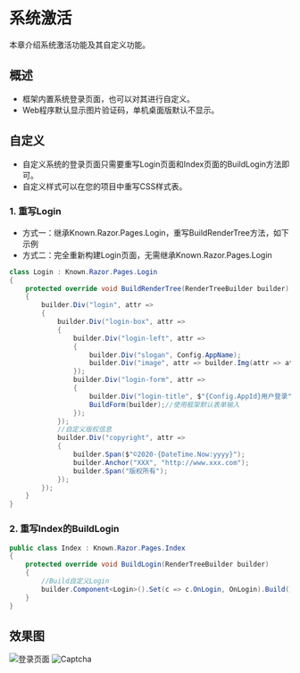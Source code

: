 # 系统激活

本章介绍系统激活功能及其自定义功能。

## 概述

- 框架内置系统登录页面，也可以对其进行自定义。
- Web程序默认显示图片验证码，单机桌面版默认不显示。


## 自定义

- 自定义系统的登录页面只需要重写Login页面和Index页面的BuildLogin方法即可。
- 自定义样式可以在您的项目中重写CSS样式表。

### 1. 重写Login

- 方式一：继承Known.Razor.Pages.Login，重写BuildRenderTree方法，如下示例
- 方式二：完全重新构建Login页面，无需继承Known.Razor.Pages.Login

```csharp
class Login : Known.Razor.Pages.Login
{
    protected override void BuildRenderTree(RenderTreeBuilder builder)
    {
        builder.Div("login", attr =>
        {
            builder.Div("login-box", attr =>
            {
                builder.Div("login-left", attr =>
                {
                    builder.Div("slogan", Config.AppName);
                    builder.Div("image", attr => builder.Img(attr => attr.Src("_content/Test.Razor/img/login.jpg")));
                });
                builder.Div("login-form", attr =>
                {
                    builder.Div("login-title", $"{Config.AppId}用户登录");
                    BuildForm(builder);//使用框架默认表单输入
                });
            });
            //自定义版权信息
            builder.Div("copyright", attr =>
            {
                builder.Span($"©2020-{DateTime.Now:yyyy}");
                builder.Anchor("XXX", "http://www.xxx.com");
                builder.Span("版权所有");
            });
        });
    }
}
```

### 2. 重写Index的BuildLogin

```csharp
public class Index : Known.Razor.Pages.Index
{
    protected override void BuildLogin(RenderTreeBuilder builder)
    {
        //Build自定义Login
        builder.Component<Login>().Set(c => c.OnLogin, OnLogin).Build();
    }
}
```

## 效果图

![登录页面](https://foruda.gitee.com/images/1688121567850878119/aeb0ba7c_14334.png "屏幕截图")
![Captcha](https://foruda.gitee.com/images/1688197097755819765/80038310_14334.png "屏幕截图")
